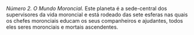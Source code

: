 ﻿<em>Número 2. O Mundo Moroncial.</em> Este planeta é a sede-central dos supervisores da vida moroncial e está rodeado das sete esferas nas quais os chefes moronciais educam os seus companheiros e ajudantes, todos eles seres moronciais e mortais ascendentes.